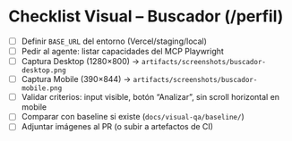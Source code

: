 # Checklist Visual – Buscador (/perfil)

- [ ] Definir `BASE_URL` del entorno (Vercel/staging/local)
- [ ] Pedir al agente: listar capacidades del MCP Playwright
- [ ] Captura Desktop (1280×800) → `artifacts/screenshots/buscador-desktop.png`
- [ ] Captura Mobile (390×844) → `artifacts/screenshots/buscador-mobile.png`
- [ ] Validar criterios: input visible, botón “Analizar”, sin scroll horizontal en mobile
- [ ] Comparar con baseline si existe (`docs/visual-qa/baseline/`)
- [ ] Adjuntar imágenes al PR (o subir a artefactos de CI)
